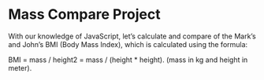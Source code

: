 # Mass Compare Project

  With our knowledge of JavaScript, let’s calculate and compare of the Mark’s and John’s BMI (Body Mass Index), which is calculated using the formula: 

  BMI = mass / height2 = mass / (height * height). (mass in kg and height in meter). 